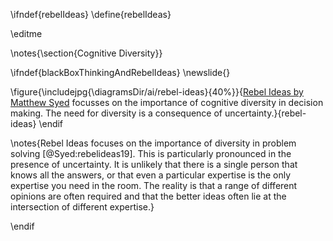 \ifndef{rebelIdeas}
\define{rebelIdeas}

\editme 

\notes{\section{Cognitive Diversity}}

\ifndef{blackBoxThinkingAndRebelIdeas}
\newslide{}

\figure{\includejpg{\diagramsDir/ai/rebel-ideas}{40%}}{[Rebel Ideas by Matthew Syed](https://www.amazon.co.uk/dp/B07CG9MVD1) focusses on the importance of cognitive diversity in decision making. The need for diversity is a consequence of uncertainty.}{rebel-ideas}
\endif

\notes{Rebel Ideas focuses on the importance of diversity in problem solving [@Syed:rebelideas19]. This is particularly pronounced in the presence of uncertainty. It is unlikely that there is a single person that knows all the answers, or that even a particular expertise is the only expertise you need in the room. The reality is that a range of different opinions are often required and that the better ideas often lie at the intersection of different expertise.}


\endif
